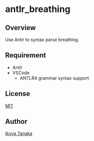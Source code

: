 # antlr_breathing

## Overview

Use Antlr to syntax parse breathing.

## Requirement

- Antlr
- VSCode
  - ANTLR4 grammar syntax support

## License
[MIT](https://github.com/i-tanaka730/antlr_breathing/main/LICENSE)

## Author
[Ikuya Tanaka](https://github.com/i-tanaka730)
